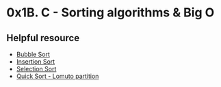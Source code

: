 # 0x1B. C - Sorting algorithms & Big O

## Helpful resource
- [Bubble Sort](https://www.geeksforgeeks.org/c-program-for-bubble-sort/)
- [Insertion Sort](https://www.geeksforgeeks.org/c-program-for-insertion-sort/)
- [Selection Sort](https://www.geeksforgeeks.org/c-program-for-selection-sort/)
- [Quick Sort - Lomuto partition]( https://www.geeksforgeeks.org/hoares-vs-lomuto-partition-scheme-quicksort/)

